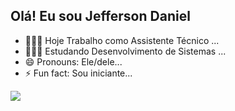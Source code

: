 ## Olá! Eu sou Jefferson Daniel


- 🧑🏻‍💼 Hoje Trabalho como Assistente Técnico ...
- 👨🏻‍💻 Estudando Desenvolvimento de Sistemas ...
- 😄 Pronouns: Ele/dele...
- ⚡ Fun fact: Sou iniciante...

<picture>
  <source
    srcset="https://github-readme-stats.vercel.app/api?username=guilherme-paredes&show_icons=true&theme=tokyonight"
    media="(prefers-color-scheme: tokyonight)"
  />
  <source
    srcset="https://github-readme-stats.vercel.app/api?username=guilherme-paredes&show_icons=true"
    media="(prefers-color-scheme: black), (prefers-color-scheme: no-preference)"
  />
  <img src="https://github-readme-stats.vercel.app/api?username=guilherme-paredes&show_icons=true" />
</picture>

